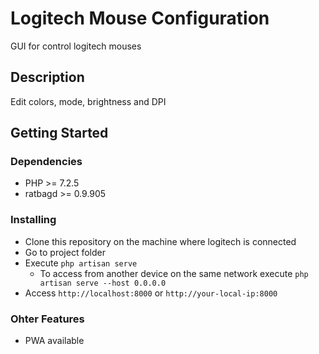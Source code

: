 # Logitech Mouse Configuration

GUI for control logitech mouses

## Description

Edit colors, mode, brightness and DPI

## Getting Started

### Dependencies

* PHP >= 7.2.5
* ratbagd >= 0.9.905

### Installing

* Clone this repository on the machine where logitech is connected
* Go to project folder
* Execute `php artisan serve`
    * To access from another device on the same network execute `php artisan serve --host 0.0.0.0`
* Access `http://localhost:8000` or `http://your-local-ip:8000`

### Ohter Features

* PWA available



